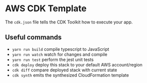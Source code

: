 # AWS CDK Template

The `cdk.json` file tells the CDK Toolkit how to execute your app.

## Useful commands

 * `yarn run build`   compile typescript to JavaScript
 * `yarn run watch`   watch for changes and compile
 * `yarn run test`    perform the jest unit tests
 * `cdk deploy`       deploy this stack to your default AWS account/region
 * `cdk diff`         compare deployed stack with current state
 * `cdk synth`        emits the synthesized CloudFormation template
